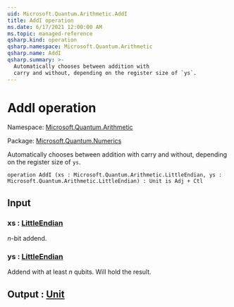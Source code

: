 ```yaml
---
uid: Microsoft.Quantum.Arithmetic.AddI
title: AddI operation
ms.date: 6/17/2021 12:00:00 AM
ms.topic: managed-reference
qsharp.kind: operation
qsharp.namespace: Microsoft.Quantum.Arithmetic
qsharp.name: AddI
qsharp.summary: >-
  Automatically chooses between addition with
  carry and without, depending on the register size of `ys`.
---
```


# AddI operation

Namespace: [Microsoft.Quantum.Arithmetic](xref:Microsoft.Quantum.Arithmetic)

Package: [Microsoft.Quantum.Numerics](https://nuget.org/packages/Microsoft.Quantum.Numerics)


Automatically chooses between addition withcarry and without, depending on the register size of `ys`.

```qsharp
operation AddI (xs : Microsoft.Quantum.Arithmetic.LittleEndian, ys : Microsoft.Quantum.Arithmetic.LittleEndian) : Unit is Adj + Ctl
```


## Input

### xs : [LittleEndian](xref:Microsoft.Quantum.Arithmetic.LittleEndian)

$n$-bit addend.


### ys : [LittleEndian](xref:Microsoft.Quantum.Arithmetic.LittleEndian)

Addend with at least $n$ qubits. Will hold the result.



## Output : [Unit](xref:microsoft.quantum.qsharp.valueliterals#unit-literal)

